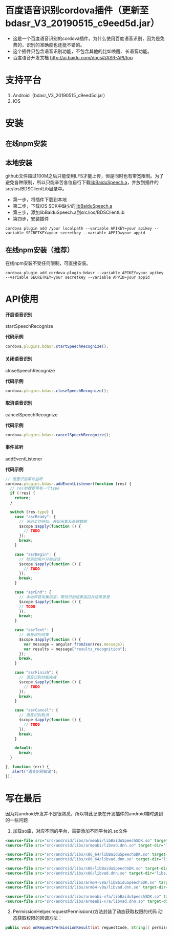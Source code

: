# 百度语音识别cordova插件（更新至bdasr_V3_20190515_c9eed5d.jar）

- 这是一个百度语音识别的cordova插件。为什么使用百度语音识别，因为是免费的，识别的准确度也还挺不错的。
- 这个插件只包含语音识别功能，不包含其他的比如唤醒、长语音功能。
- 百度语音开发文档 http://ai.baidu.com/docs#/ASR-API/top

# 支持平台
1. Android（bdasr_V3_20190515_c9eed5d.jar）
2. iOS

# 安装
## 在线npm安装

## 本地安装

github文件超过100M之后只能使用LFS才能上传，但是同时也有带宽限制。为了避免各种限制，所以只能辛苦各位自行下载[libBaiduSpeech.a](https://ai.baidu.com/sdk#asr)，并放到插件的src/ios/BDSClientLib目录中。

- 第一步，将插件下载到本地
- 第二步，下载iOS SDK中缺少的[libBaiduSpeech.a](https://ai.baidu.com/sdk#asr)
- 第三步，添加libBaiduSpeech.a到src/ios/BDSClientLib
- 第四步，安装插件

``` shell
cordova plugin add /your localpath --variable APIKEY=your apikey --variable SECRETKEY=your secretkey --variable APPID=your appid
```

## 在线npm安装（推荐）
在线npm安装不受任何限制，可直接安装。
 ``` shell
cordova plugin add cordova-plugin-bdasr --variable APIKEY=your apikey --variable SECRETKEY=your secretkey --variable APPID=your appid
 ```

# API使用

#### 开启语音识别
startSpeechRecognize

__代码示例__
``` js
cordova.plugins.bdasr.startSpeechRecognize();
```

#### 关闭语音识别
closeSpeechRecognize

__代码示例__
``` js
cordova.plugins.bdasr.closeSpeechRecognize();
```

#### 取消语音识别
cancelSpeechRecognize

__代码示例__
``` js
cordova.plugins.bdasr.cancelSpeechRecognize();
```

#### 事件监听
addEventListener

__代码示例__
``` js
// 语音识别事件监听
cordova.plugins.bdasr.addEventListener(function (res) {
  // res参数都带有一个type
  if (!res) {
    return;
  }

  switch (res.type) {
    case "asrReady": {
      // 识别工作开始，开始采集及处理数据
      $scope.$apply(function () {
        // TODO
      });
      break;
    }

    case "asrBegin": {
      // 检测到用户开始说话
      $scope.$apply(function () {
        // TODO
      });
      break;
    }

    case "asrEnd": {
      // 本地声音采集结束，等待识别结果返回并结束录音
      $scope.$apply(function () {
      // TODO
      });
      break;
    }

    case "asrText": {
      // 语音识别结果
      $scope.$apply(function () {
        var message = angular.fromJson(res.message);
        var results = message["results_recognition"];
      });
      break;
    }

    case "asrFinish": {
      // 语音识别功能完成
      $scope.$apply(function () {
        // TODO
      });
      break;
    }

    case "asrCancel": {
      // 语音识别取消
      $scope.$apply(function () {
        // TODO
      });
      break;
    }

    default:
      break;
  }

}, function (err) {
   alert("语音识别错误");
});
```

# 写在最后
因为对android开发并不是很熟悉，所以特此记录在开发插件的android端时遇到的一些问题
1. 加载so库，对应不同的平台，需要添加不同平台的.so文件

``` xml
<source-file src="src/android/libs/armeabi/libBaiduSpeechSDK.so" target-dir="libs/armeabi"/>
<source-file src="src/android/libs/armeabi/libvad.dnn.so" target-dir="libs/armeabi"/>

<source-file src="src/android/libs/x86_64/libBaiduSpeechSDK.so" target-dir="libs/x86_64"/>
<source-file src="src/android/libs/x86_64/libvad.dnn.so" target-dir="libs/x86_64"/>

<source-file src="src/android/libs/x86/libBaiduSpeechSDK.so" target-dir="libs/x86"/>
<source-file src="src/android/libs/x86/libvad.dnn.so" target-dir="libs/x86"/>

<source-file src="src/android/libs/arm64-v8a/libBaiduSpeechSDK.so" target-dir="libs/arm64-v8a"/>
<source-file src="src/android/libs/arm64-v8a/libvad.dnn.so" target-dir="libs/arm64-v8a"/>

<source-file src="src/android/libs/armeabi-v7a/libBaiduSpeechSDK.so" target-dir="libs/armeabi-v7a"/>
<source-file src="src/android/libs/armeabi-v7a/libvad.dnn.so" target-dir="libs/armeabi-v7a"/>
```

2. PermissionHelper.requestPermission()方法封装了动态获取权限的代码
动态获取权限的回调方法：
``` java
public void onRequestPermissionResult(int requestCode, String[] permissions, int[] grantResults) throws JSONException {}）
```
